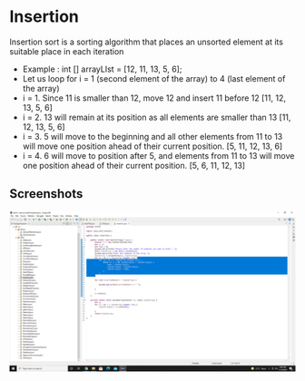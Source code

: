 
# Insertion
 
 Insertion sort is a sorting algorithm that places an unsorted element at its suitable place in each iteration
 
* Example : int [] arrayLIst = [12, 11, 13, 5, 6]; 
* Let us loop for i = 1 (second element of the array) to 4 (last element of the array)
* i = 1. Since 11 is smaller than 12, move 12 and insert 11 before 12 
  [11, 12, 13, 5, 6]
* i = 2. 13 will remain at its position as all elements are smaller than 13 
  [11, 12, 13, 5, 6]
* i = 3. 5 will move to the beginning and all other elements from 11 to 13 will move one position ahead of their current position. 
  [5, 11, 12, 13, 6]
* i = 4. 6 will move to position after 5, and elements from 11 to 13 will move one position ahead of their current position. 
  [5, 6, 11, 12, 13] 
 
 



## Screenshots

![Output Screenshot](https://github.com/Karishma290395/Insertion/blob/main/Insertion.png)

